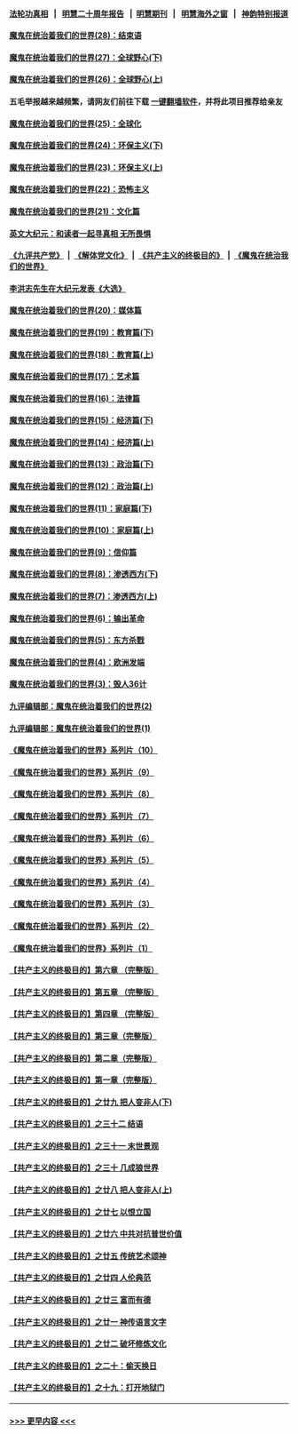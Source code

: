 #### [法轮功真相](https://github.com/gfw-breaker/truth/blob/master/README.md?t=0) &nbsp;&nbsp;|&nbsp;&nbsp; [明慧二十周年报告](https://github.com/gfw-breaker/mh-reports/blob/master/README.md?t=0) &nbsp;&nbsp;|&nbsp;&nbsp;[明慧期刊](https://github.com/gfw-breaker/mh-qikan) &nbsp;&nbsp;|&nbsp;&nbsp; [明慧海外之窗](https://github.com/gfw-breaker/mh-news/blob/master/README.md?t=0) &nbsp;&nbsp;|&nbsp;&nbsp; [神韵特别报道](https://github.com/gfw-breaker/mh-news/blob/master/shenyun.md?t=0)
#### [魔鬼在统治着我们的世界(28)：结束语](../pages/nsc422/n10936246.md?t=06281301) 
#### [魔鬼在统治着我们的世界(27)：全球野心(下)](../pages/nsc422/n10928319.md?t=06281301) 
#### [魔鬼在统治着我们的世界(26)：全球野心(上)](../pages/nsc422/n10900318.md?t=06281301) 
#### 五毛举报越来越频繁，请网友们前往下载 [一键翻墙软件](https://github.com/gfw-breaker/ssr-accounts)，并将此项目推荐给亲友
#### [魔鬼在统治着我们的世界(25)：全球化](../pages/nsc422/n10788205.md?t=06281301) 
#### [魔鬼在统治着我们的世界(24)：环保主义(下)](../pages/nsc422/n10695307.md?t=06281301) 
#### [魔鬼在统治着我们的世界(23)：环保主义(上)](../pages/nsc422/n10688613.md?t=06281301) 
#### [魔鬼在统治着我们的世界(22)：恐怖主义](../pages/nsc422/n10614727.md?t=06281301) 
#### [魔鬼在统治着我们的世界(21)：文化篇](../pages/nsc422/n10597706.md?t=06281301) 
#### [英文大纪元：和读者一起寻真相 无所畏惧](../pages/nsc422/n12542027.md?t=06281301) 
#### [《九评共产党》](https://github.com/begood0513/9ping.md/blob/master/README.md) &nbsp;|&nbsp; [《解体党文化》](../../../../jtdwh.md/blob/master/README.md)  &nbsp;|&nbsp; [《共产主义的终极目的》](../../../../gczydzjmd.md/blob/master/README.md) &nbsp;|&nbsp; [《魔鬼在统治我们的世界》](../../../../mgztzwmdsj.md/blob/master/README.md) 
#### [李洪志先生在大纪元发表《大选》](../pages/nsc422/n12534746.md?t=06281301) 
#### [魔鬼在统治着我们的世界(20)：媒体篇](../pages/nsc422/n10586579.md?t=06281301) 
#### [魔鬼在统治着我们的世界(19)：教育篇(下)](../pages/nsc422/n10564808.md?t=06281301) 
#### [魔鬼在统治着我们的世界(18)：教育篇(上)](../pages/nsc422/n10526970.md?t=06281301) 
#### [魔鬼在统治着我们的世界(17)：艺术篇](../pages/nsc422/n10499093.md?t=06281301) 
#### [魔鬼在统治着我们的世界(16)：法律篇](../pages/nsc422/n10485969.md?t=06281301) 
#### [魔鬼在统治着我们的世界(15)：经济篇(下)](../pages/nsc422/n10469975.md?t=06281301) 
#### [魔鬼在统治着我们的世界(14)：经济篇(上)](../pages/nsc422/n10457370.md?t=06281301) 
#### [魔鬼在统治着我们的世界(13)：政治篇(下)](../pages/nsc422/n10448270.md?t=06281301) 
#### [魔鬼在统治着我们的世界(12)：政治篇(上)](../pages/nsc422/n10444576.md?t=06281301) 
#### [魔鬼在统治着我们的世界(11)：家庭篇(下)](../pages/nsc422/n10440961.md?t=06281301) 
#### [魔鬼在统治着我们的世界(10)：家庭篇(上)](../pages/nsc422/n10435448.md?t=06281301) 
#### [魔鬼在统治着我们的世界(9)：信仰篇](../pages/nsc422/n10432159.md?t=06281301) 
#### [魔鬼在统治着我们的世界(8)：渗透西方(下)](../pages/nsc422/n10429603.md?t=06281301) 
#### [魔鬼在统治着我们的世界(7)：渗透西方(上)](../pages/nsc422/n10426013.md?t=06281301) 
#### [魔鬼在统治着我们的世界(6)：输出革命](../pages/nsc422/n10421536.md?t=06281301) 
#### [魔鬼在统治着我们的世界(5)：东方杀戮](../pages/nsc422/n10417707.md?t=06281301) 
#### [魔鬼在统治着我们的世界(4)：欧洲发端](../pages/nsc422/n10414890.md?t=06281301) 
#### [魔鬼在统治着我们的世界(3)：毁人36计](../pages/nsc422/n10411583.md?t=06281301) 
#### [九评编辑部：魔鬼在统治着我们的世界(2)](../pages/nsc422/n10410036.md?t=06281301) 
#### [九评编辑部：魔鬼在统治着我们的世界(1)](../pages/nsc422/n10406825.md?t=06281301) 
#### [《魔鬼在统治着我们的世界》系列片（10）](../pages/nsc422/n12292670.md?t=06281301) 
#### [《魔鬼在统治着我们的世界》系列片（9）](../pages/nsc422/n12290859.md?t=06281301) 
#### [《魔鬼在统治着我们的世界》系列片（8）](../pages/nsc422/n12287445.md?t=06281301) 
#### [《魔鬼在统治着我们的世界》系列片（7）](../pages/nsc422/n12283425.md?t=06281301) 
#### [《魔鬼在统治着我们的世界》系列片（6）](../pages/nsc422/n12282314.md?t=06281301) 
#### [《魔鬼在统治着我们的世界》系列片（5）](../pages/nsc422/n12281419.md?t=06281301) 
#### [《魔鬼在统治着我们的世界》系列片（4）](../pages/nsc422/n12274024.md?t=06281301) 
#### [《魔鬼在统治着我们的世界》系列片（3）](../pages/nsc422/n12271322.md?t=06281301) 
#### [《魔鬼在统治着我们的世界》系列片（2）](../pages/nsc422/n12269049.md?t=06281301) 
#### [《魔鬼在统治着我们的世界》系列片（1）](../pages/nsc422/n12267575.md?t=06281301) 
#### [【共产主义的终极目的】第六章 （完整版）](../pages/nsc422/n11428913.md?t=06281301) 
#### [【共产主义的终极目的】第五章 （完整版）](../pages/nsc422/n11428912.md?t=06281301) 
#### [【共产主义的终极目的】第四章 （完整版）](../pages/nsc422/n11428907.md?t=06281301) 
#### [【共产主义的终极目的】第三章（完整版）](../pages/nsc422/n11428848.md?t=06281301) 
#### [【共产主义的终极目的】第二章（完整版）](../pages/nsc422/n11428831.md?t=06281301) 
#### [【共产主义的终极目的】第一章（完整版）](../pages/nsc422/n11417651.md?t=06281301) 
#### [【共产主义的终极目的】之廿九 把人变非人(下)](../pages/nsc422/n11344140.md?t=06281301) 
#### [【共产主义的终极目的】之三十二 结语](../pages/nsc422/n11360535.md?t=06281301) 
#### [【共产主义的终极目的】之三十一 末世景观](../pages/nsc422/n11351129.md?t=06281301) 
#### [【共产主义的终极目的】之三十 几成狼世界](../pages/nsc422/n11348280.md?t=06281301) 
#### [【共产主义的终极目的】之廿八 把人变非人(上)](../pages/nsc422/n11340492.md?t=06281301) 
#### [【共产主义的终极目的】之廿七 以恨立国](../pages/nsc422/n11336944.md?t=06281301) 
#### [【共产主义的终极目的】之廿六 中共对抗普世价值](../pages/nsc422/n11324785.md?t=06281301) 
#### [【共产主义的终极目的】之廿五 传统艺术颂神](../pages/nsc422/n11296396.md?t=06281301) 
#### [【共产主义的终极目的】之廿四 人伦典范](../pages/nsc422/n11296397.md?t=06281301) 
#### [【共产主义的终极目的】之廿三 富而有德](../pages/nsc422/n11283598.md?t=06281301) 
#### [【共产主义的终极目的】之廿一 神传语言文字](../pages/nsc422/n11263265.md?t=06281301) 
#### [【共产主义的终极目的】之廿二 破坏修炼文化](../pages/nsc422/n11245728.md?t=06281301) 
#### [【共产主义的终极目的】之二十：偷天换日](../pages/nsc422/n11238846.md?t=06281301) 
#### [【共产主义的终极目的】之十九：打开地狱门](../pages/nsc422/n11206376.md?t=06281301) 

----
#### [ >>> 更早内容 <<< ](../indexes/nsc422-earlier.md)
